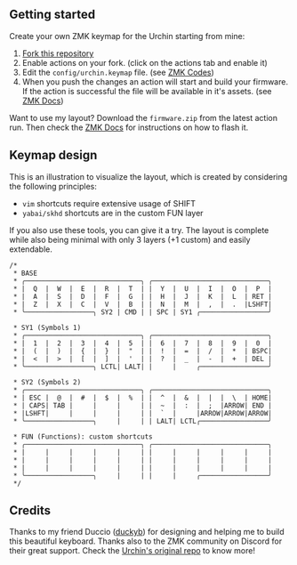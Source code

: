 ## Getting started
Create your own ZMK keymap for the Urchin starting from mine:

1) [Fork this repository](https://github.com/orientino/zmk-urchin/fork)
2) Enable actions on your fork. (click on the actions tab and enable it)
3) Edit the `config/urchin.keymap` file. (see [ZMK Codes](ps://zmk.dev/docs/codes))
4) When you push the changes an action will start and build your firmware. If the action is successful the file will be available in it's assets. (see [ZMK Docs](https://zmk.dev/docs/user-setup#installing-the-firmware)) 

Want to use my layout? Download the `firmware.zip` from the latest action run. Then check the [ZMK Docs](https://zmk.dev/docs/user-setup#installing-the-firmware) for instructions on how to flash it.

## Keymap design
This is an illustration to visualize the layout, which is created by considering the following principles:

- `vim` shortcuts require extensive usage of SHIFT
- `yabai/skhd` shortcuts are in the custom FUN layer

If you also use these tools, you can give it a try. The layout is complete while also being minimal with only 3 layers (+1 custom) and easily extendable.

```
/* 
 * BASE
 * ╭─────────────────────────────╮ ╭─────────────────────────────╮
 * |  Q  |  W  |  E  |  R  |  T  | |  Y  |  U  |  I  |  O  |  P  |
 * |  A  |  S  |  D  |  F  |  G  | |  H  |  J  |  K  |  L  | RET |
 * |  Z  |  X  |  C  |  V  |  B  | |  N  |  M  |  ,  |  .  |LSHFT|
 * ╰─────────────────╮ SY2 | CMD | | SPC | SY1 ╭─────────────────╯

 * SY1 (Symbols 1)
 * ╭─────────────────────────────╮ ╭─────────────────────────────╮
 * |  1  |  2  |  3  |  4  |  5  | |  6  |  7  |  8  |  9  |  0  |
 * |  (  |  )  |  {  |  }  |  "  | |  !  |  =  |  /  |  *  | BSPC|
 * |  <  |  >  |  [  |  ]  |  '  | |  ?  |  _  |  -  |  +  | DEL |
 * ╰─────────────────╮ LCTL| LALT| |     |     ╭─────────────────╯

 * SY2 (Symbols 2)
 * ╭─────────────────────────────╮ ╭─────────────────────────────╮
 * | ESC |  @  |  #  |  $  |  %  | |  ^  |  &  |  |  |  \  | HOME|
 * | CAPS| TAB |     |     |     | |  ~  |  :  |  ;  |ARROW| END |
 * |LSHFT|     |     |     |     | |  `  |     |ARROW|ARROW|ARROW|
 * ╰─────────────────╮     |     | | LALT| LCTL╭─────────────────╯

 * FUN (Functions): custom shortcuts
 * ╭─────────────────────────────╮ ╭─────────────────────────────╮
 * |     |     |     |     |     | |     |     |     |     |     |
 * |     |     |     |     |     | |     |     |     |     |     |
 * |     |     |     |     |     | |     |     |     |     |     |
 * ╰─────────────────╮     |     | |     |     ╭─────────────────╯
 */
```

## Credits
Thanks to my friend Duccio ([duckyb](https://github.com/duckyb)) for designing and helping me to build this beautiful keyboard. Thanks also to the ZMK community on Discord for their great support. Check the [Urchin's original repo](https://github.com/duckyb/urchin) to know more!
